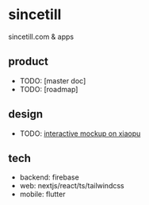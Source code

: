 # sincetill
sincetill.com &amp; apps

## product

- TODO: [master doc]
- TODO: [roadmap]

## design

- TODO: [interactive mockup on xiaopu](https://www.xiaopiu.com/project?proid=605af7cef0574e77cb222d87)

## tech

- backend: firebase
- web: nextjs/react/ts/tailwindcss
- mobile: flutter

